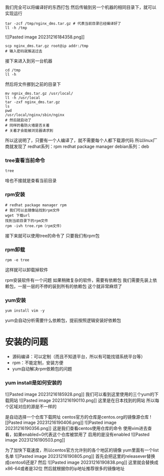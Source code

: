 我们完全可以将编译好的东西打包
然后传输到另一个机器的相同目录下，就可以实现运行
```
tar -zcf /tmp/nginx_dms.tar.gz # 代表当前目录已经编译好了
ll -h /tmp
```
![[Pasted image 20231216184358.png]]
```
scp nginx_dms.tar.gz root@ip addr:/tmp
# 输入密码就推送过去
```
接下来进入到另一台机器
```
cd /tmp
ll -h
```
然后将文件挪到之前的目录下
```
mv ngnix_dms.tar.gz /usr/local/
ll -h /usr/local
tar -zxf nginx_dms.tar.gz
ls
pwd
/usr/local/nginx/sbin/nginx
# 然后就启动了
# 同样的看防火墙是否关着
# 关着才会能被浏览器请求到
```

所以这说明了，只要有一个人编译了，就不需要每个人都下载源代码
所以linux厂商就发现了
redhat系列：rpm redhat package manager
debian系列：deb

### tree查看当前命令
```
tree 
```
啥也不接就是查看当前目录

### rpm安装
```
# redhat package manager rpm
# 我们可以去镜像站找到rpm文件
wget 下载url
找到当前目录下的rpm文件
rpm -ivh tree.rpm（rpm文件）
```
接下来就可以使用tree的命令了
只要我们有rpm包
### rpm卸载
```
rpm -e tree
```
这样就可以卸载掉软件

rpm安装软件有一个问题
如果稍微复杂的软件，需要有依赖包
我们需要先装上依赖包，一层一层的不停的装到所有的依赖包
这个就非常麻烦了

### yum安装
```
yum install vim -y
```
yum会自动分析需要什么依赖包，提前按照逻辑安装好依赖包


# 安装的问题

- 源码编译：可以定制（而且不知道平台，所以有可能找错系统平台等）
- rpm：不能定制，安装方便
- yum自动解决rpm依赖包的问题

### yum install是如何安装的

![[Pasted image 20231216185928.png]]
我们可以看到这里使用的三个yum的下载网站
![[Pasted image 20231216190110.png]]
这里是在日本找到的网站
所以每个区域对应的源是不一样的

是自动选择一个仓库下载网址
centos官方的仓库是centos.org的镜像源仓库
![[Pasted image 20231216190406.png]]
![[Pasted image 20231216190356.png]]
这是我们查看centos使用仓库的命令
使用vim进去查看，如果enabled=0代表这个仓库被禁用了
启用的是没有enabled
![[Pasted image 20231216190503.png]]

为了加快下载速度，所以centos官方允许别的各个地区的镜像
yum里面有一个list名单
![[Pasted image 20231216190805.png]]
首先会把这里的releasever替换成centos6还是7
然后
![[Pasted image 20231216190838.png]]
这里就会替换成x86-64或者是32位
然后就根据你的ip地址推荐很多的镜像地址

